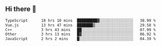 ## Hi there 👋

<!--START_SECTION:waka-->

```txt
TypeScript      18 hrs 10 mins  █████████▓░░░░░░░░░░░░░░░   38.99 %
Vue.js          13 hrs 47 mins  ███████▒░░░░░░░░░░░░░░░░░   29.58 %
C++             3 hrs 43 mins   ██░░░░░░░░░░░░░░░░░░░░░░░   07.99 %
Other           3 hrs 13 mins   █▓░░░░░░░░░░░░░░░░░░░░░░░   06.92 %
JavaScript      2 hrs 2 mins    █░░░░░░░░░░░░░░░░░░░░░░░░   04.39 %
```

<!--END_SECTION:waka-->
